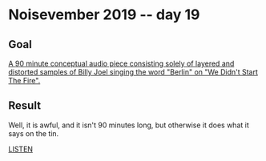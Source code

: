 # Noisevember 2019 -- day 19

## Goal

[A 90 minute conceptual audio piece consisting solely of layered and distorted samples of Billy Joel singing the word "Berlin" on "We Didn't Start The Fire".](https://twitter.com/casio_juarez/status/951950468506374144)

## Result

Well, it is awful, and it isn't 90 minutes long, but otherwise it does
what it says on the tin.

[LISTEN](https://soundcloud.com/aturley/berlin-was-never-a-place)
